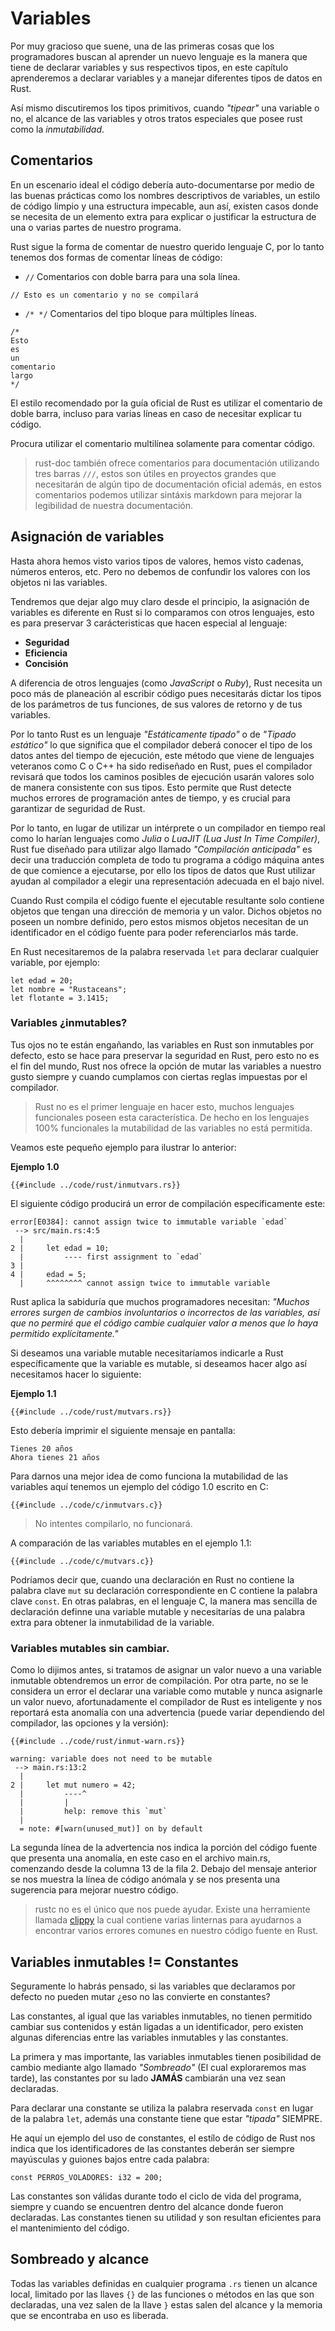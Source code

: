 # Variables

Por muy gracioso que suene, una de las primeras cosas que los programadores
buscan al aprender un nuevo lenguaje es la manera que tiene de declarar
variables y sus respectivos tipos, en este capítulo aprenderemos a declarar
variables y a manejar diferentes tipos de datos en Rust.

Así mismo discutiremos los tipos primitivos, cuando *"tipear"* una variable o
no, el alcance de las variables y otros tratos especiales que posee rust como la
*inmutabilidad*.

## Comentarios

En un escenario ideal el código debería auto-documentarse por medio de las
buenas prácticas como los nombres descriptivos de variables, un estilo de
código limpio y una estructura impecable, aun así, existen casos donde se
necesita de un elemento extra para explicar o justificar la estructura de una
o varias partes de nuestro programa.

Rust sigue la forma de comentar de nuestro querido lenguaje C, por lo tanto
tenemos dos formas de comentar líneas de código:

* `//` Comentarios con doble barra para una sola línea.

```rust,ignore
// Esto es un comentario y no se compilará
```

* `/* */` Comentarios del tipo bloque para múltiples líneas.

```rust,ignore
/*
Esto
es
un
comentario
largo
*/
```

El estilo recomendado por la guía oficial de Rust es utilizar el comentario de
doble barra, incluso para varias líneas en caso de necesitar explicar tu código.

Procura utilizar el comentario multilínea solamente para comentar código.

> rust-doc también ofrece comentarios para documentación utilizando tres barras
> `///`, estos son útiles en proyectos grandes que necesitarán de algún tipo de
> documentación oficial además, en estos comentarios podemos utilizar sintáxis
> markdown para mejorar la legibilidad de nuestra documentación.


## Asignación de variables

Hasta ahora hemos visto varios tipos de valores, hemos visto cadenas, números
enteros, etc. Pero no debemos de confundir los valores con los objetos ni las
variables.

Tendremos que dejar algo muy claro desde el principio, la asignación de
variables es diferente en Rust si lo comparamos con otros lenguajes, esto es
para preservar 3 carácteristicas que hacen especial al lenguaje:

* **Seguridad**
* **Eficiencia**
* **Concisión**

A diferencia de otros lenguajes (como *JavaScript* o *Ruby*), Rust necesita un
poco más de planeación al escribir código pues necesitarás dictar los tipos de
los parámetros de tus funciones, de sus valores de retorno y de tus variables.

Por lo tanto Rust es un lenguaje *"Estáticamente tipado"* o de
*"Tipado estático"* lo que significa que el compilador deberá conocer el tipo
de los datos antes del tiempo de ejecución, este método que viene de lenguajes
veteranos como C o C++ ha sido rediseñado en Rust, pues el compilador revisará
que todos los caminos posibles de ejecución usarán valores solo de manera consistente con sus tipos. Esto permite que Rust detecte muchos errores de programación antes de tiempo, y es crucial para garantizar de seguridad de Rust.

Por lo tanto, en lugar de utilizar un intérprete o un compilador en tiempo real
como lo harían lenguajes como *Julia* o *LuaJIT (Lua Just In Time Compiler)*,
Rust fue diseñado para utilizar algo llamado *"Compilación anticipada"* es decir
una traducción completa de todo tu programa a código máquina antes de que
comience a ejecutarse, por ello los tipos de datos que Rust utilizar ayudan al
compilador a elegir una representación adecuada en el bajo nivel. 

Cuando Rust compila el código fuente el ejecutable resultante solo contiene
objetos que tengan una dirección de memoria y un valor. Dichos objetos no poseen
un nombre definido, pero estos mismos objetos necesitan de un identificador en
el código fuente para poder referenciarlos más tarde.

En Rust necesitaremos de la palabra reservada `let` para declarar cualquier
variable, por ejemplo:

```rust,ignore
let edad = 20;
let nombre = "Rustaceans";
let flotante = 3.1415;
```

### Variables ¿inmutables?

Tus ojos no te están engañando, las variables en Rust son inmutables por
defecto, esto se hace para preservar la seguridad en Rust, pero esto no es el
fin del mundo, Rust nos ofrece la opción de mutar las variables a nuestro gusto
siempre y cuando cumplamos con ciertas reglas impuestas por el compilador.

> Rust no es el primer lenguaje en hacer esto, muchos lenguajes funcionales
> poseen esta característica. De hecho en los lenguajes 100% funcionales la
> mutabilidad de las variables no está permitida.

Veamos este pequeño ejemplo para ilustrar lo anterior:

<span><b>Ejemplo 1.0</b></span>
```rust,ignore
{{#include ../code/rust/inmutvars.rs}}
```

El siguiente código producirá un error de compilación específicamente este:

```ignore
error[E0384]: cannot assign twice to immutable variable `edad`
 --> src/main.rs:4:5
  |
2 |     let edad = 10;
  |         ---- first assignment to `edad`
3 | 
4 |     edad = 5;
  |     ^^^^^^^^ cannot assign twice to immutable variable
```

Rust aplica la sabiduría que muchos programadores necesitan:
*"Muchos errores surgen de cambios involuntarios o incorrectos de las*
*variables, así que no permiré que el código cambie cualquier valor a menos que*
*lo haya permitido explícitamente."*

Si deseamos una variable mutable necesitaríamos indicarle a Rust específicamente
que la variable es mutable, si deseamos hacer algo así necesitamos hacer lo
siguiente:

<span><b>Ejemplo 1.1</b></span>

```rust,ignore
{{#include ../code/rust/mutvars.rs}}
```

Esto debería imprimir el siguiente mensaje en pantalla:

```ignore
Tienes 20 años
Ahora tienes 21 años
```

Para darnos una mejor idea de como funciona la mutabilidad de las variables
aquí tenemos un ejemplo del código 1.0 escrito en C:

```c,ignore
{{#include ../code/c/inmutvars.c}}
```

> No intentes compilarlo, no funcionará.

A comparación de las variables mutables en el ejemplo 1.1:

```c,ignore
{{#include ../code/c/mutvars.c}}
```

Podríamos decir que, cuando una declaración en Rust no contiene la palabra
clave `mut` su declaración correspondiente en C contiene la palabra clave
`const`. En otras palabras, en el lenguaje C, la manera mas sencilla de
declaración definne una variable mutable y necesitarías de una palabra extra
para obtener la inmutabilidad de la variable.

### Variables mutables sin cambiar.

Como lo dijimos antes, si tratamos de asignar un valor nuevo a una variable
inmutable obtendremos un error de compilación. Por otra parte, no se le
considera un error el declarar una variable como mutable y nunca asignarle un
valor nuevo, afortunadamente el compilador de Rust es inteligente y nos
reportará esta anomalía con una advertencia (puede variar dependiendo del
compilador, las opciones y la versión):

```rust,ignore
{{#include ../code/rust/inmut-warn.rs}}
```

```ignore
warning: variable does not need to be mutable
 --> main.rs:13:2
  |
2 |     let mut numero = 42;
  |         ----^
  |         |
  |         help: remove this `mut`
  |
  = note: #[warn(unused_mut)] on by default
```

La segunda línea de la advertencia nos indica la porción del código fuente que
presenta una anomalía, en este caso en el archivo main.rs, comenzando desde
la columna 13 de la fila 2. Debajo del mensaje anterior se nos muestra la línea
de código anómala y se nos presenta una sugerencia para mejorar nuestro código.

> rustc no es el único que nos puede ayudar. Existe una herramiente llamada
> [clippy](https://github.com/rust-lang/rust-clippy) la cual contiene varias
> linternas para ayudarnos a encontrar varios errores comunes en nuestro código
> fuente en Rust.

## Variables inmutables != Constantes

Seguramente lo habrás pensado, si las variables que declaramos por defecto no
pueden mutar ¿eso no las convierte en constantes?

Las constantes, al igual que las variables inmutables, no tienen permitido
cambiar sus contenidos y están ligadas a un identificador, pero existen
algunas diferencias entre las variables inmutables y las constantes.

La primera y mas importante, las variables inmutables tienen posibilidad de
cambio mediante algo llamado *"Sombreado"* (El cual exploraremos mas tarde), las
constantes por su lado **JAMÁS** cambiarán una vez sean declaradas.

Para declarar una constante se utiliza la palabra reservada `const` en lugar
de la palabra `let`, además una constante tiene que estar *"tipada"* SIEMPRE.

He aquí un ejemplo del uso de constantes, el estílo de código de Rust nos indica
que los identificadores de las constantes deberán ser siempre mayúsculas y
guiones bajos entre cada palabra:

```rust,ignore
const PERROS_VOLADORES: i32 = 200;
```

Las constantes son válidas durante todo el ciclo de vida del programa, siempre
y cuando se encuentren dentro del alcance donde fueron declaradas. Las
constantes tienen su utilidad y son resultan eficientes para el mantenimiento
del código.


## Sombreado y alcance

Todas las variables definidas en cualquier programa `.rs` tienen un alcance
local, limitado por las llaves `{}` de las funciones o métodos en las que son
declaradas, una vez salen de la llave `}` estas salen del alcance y la memoria
que se encontraba en uso es liberada.
